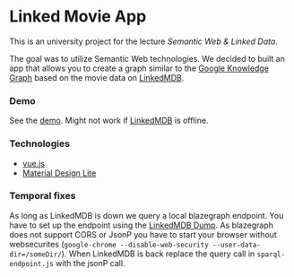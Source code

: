# Linked Movie App

This is an university project for the lecture *Semantic Web & Linked Data*.

The goal was to utilize Semantic Web technologies. We decided to built an app that allows you to create a graph similar to the [Google Knowledge Graph](https://www.google.com/intl/bn/insidesearch/features/search/knowledge.html) based on the movie data on [LinkedMDB](http://www.linkedmdb.org/).

### Demo
See the [demo](lma.mathiasmoeller.com). Might not work if [LinkedMDB](http://data.linkedmdb.org/) is offline.

### Technologies
- [vue.js](http://visjs.org/)
- [Material Design Lite](https://getmdl.io/)

### Temporal fixes
As long as LinkedMDB is down we query a local blazegraph endpoint. You have to set up the endpoint using the [LinkedMDB Dump](http://www.cs.toronto.edu/~oktie/linkedmdb/). As blazegraph does not support CORS or JsonP you have to start your browser without websecurites (`google-chrome --disable-web-security --user-data-dir=/someDir/`).
When LinkedMDB is back replace the query call in `sparql-endpoint.js` with the jsonP call.
